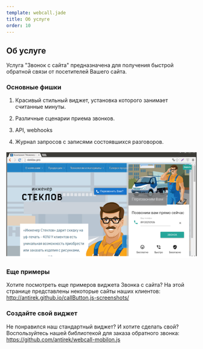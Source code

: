 ```yaml
--- 
template: webcall.jade
title: Об услуге
order: 10
---
```


## Об услуге

Услуга "Звонок с сайта" предназначена для получения быстрой обратной связи от посетителей Вашего сайта.

### Основные фишки

1. Красивый стильный виджет, установка которого занимает считанные минуты.

2. Различные сценарии приема звонков.

3. API, webhooks

4. Журнал запросов с записями состоявшихся разговоров.

![Image](images/steklov.png)

### Еще примеры

Хотите посмотреть еще примеров виджета Звонка с сайта? На этой странице представлены некоторые сайты наших клиентов: <a href="http://antirek.github.io/callButton.js-screenshots/" target="_blank">http://antirek.github.io/callButton.js-screenshots/</a>


### Создайте свой виджет

Не понравился наш стандартный виджет? И хотите сделать свой? Воспользуйтесь нашей библиотекой для заказа обратного звонка: <a href="https://github.com/antirek/webcall-mobilon.js" target="_blank">https://github.com/antirek/webcall-mobilon.js</a>


<div id="container"></div>
<script type='text/javascript' src='http://localhost:3000/include/widget.js/mobilon'></script>